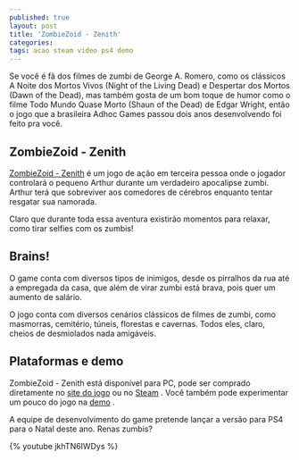 ```yaml
---
published: true
layout: post
title: 'ZombieZoid - Zenith'
categories: 
tags: acao steam video ps4 demo
---
```

Se você é fã dos filmes de zumbi de George A. Romero, como os clássicos A Noite dos Mortos  Vivos (Night of the Living Dead) e Despertar dos Mortos (Dawn of the Dead), mas também gosta de um bom toque de humor como o filme Todo Mundo Quase Morto (Shaun of the Dead) de Edgar Wright, então o jogo que a brasileira Adhoc Games passou dois anos desenvolvendo foi feito pra você.

## ZombieZoid - Zenith
<a href="http://zombiezoid.com" target="_blank">ZombieZoid - Zenith</a>
 é um jogo de ação em terceira pessoa onde o jogador controlará o pequeno Arthur durante um verdadeiro apocalipse zumbi. Arthur terá que sobreviver aos comedores de cérebros enquanto tentar resgatar sua namorada.




Claro que durante toda essa aventura existirão momentos para relaxar, como tirar selfies com os zumbis!

## Brains!
O game conta com diversos tipos de inimigos, desde os pirralhos da rua até a empregada da casa, que além de virar zumbi está brava, pois quer um aumento de salário.

O jogo conta com diversos cenários clássicos de filmes de zumbi, como masmorras, cemitério, túneis, florestas e cavernas. Todos eles, claro, cheios de desmiolados nada amigáveis.




## Plataformas e demo
ZombieZoid - Zenith está disponível para PC, pode ser comprado diretamente no <a href="http://zombiezoid.com/landing/" target="_blank">site do jogo</a>
 ou no <a href="http://store.steampowered.com/app/403230/" target="_blank">Steam</a>
. Você também pode experimentar um pouco do jogo na <a href="https://goo.gl/cD4pxO" target="_blank">demo</a>
.

A equipe de desenvolvimento do game pretende lançar a versão para PS4 para o Natal deste ano. Renas zumbis?

{% youtube jkhTN6IWDys %}